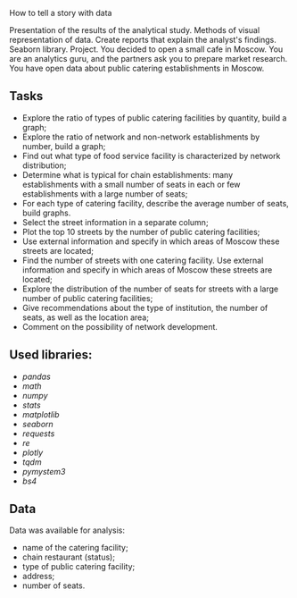 How to tell a story with data

Presentation of the results of the analytical study. Methods of visual representation of data. Create reports that explain the analyst's findings. Seaborn library. Project. You decided to open a small cafe in Moscow. You are an analytics guru, and the partners ask you to prepare market research. You have open data about public catering establishments in Moscow.

## Tasks

- Explore the ratio of types of public catering facilities by quantity, build a graph;
- Explore the ratio of network and non-network establishments by number, build a graph;
- Find out what type of food service facility is characterized by network distribution;
- Determine what is typical for chain establishments: many establishments with a small number of seats in each or few establishments with a large number of seats;
- For each type of catering facility, describe the average number of seats, build graphs.
- Select the street information in a separate column;
- Plot the top 10 streets by the number of public catering facilities;
- Use external information and specify in which areas of Moscow these streets are located;
- Find the number of streets with one catering facility. Use external information and specify in which areas of Moscow these streets are located;
- Explore the distribution of the number of seats for streets with a large number of public catering facilities;
- Give recommendations about the type of institution, the number of seats, as well as the location area; 
- Comment on the possibility of network development.

## Used libraries:
- *pandas*
- *math*
- *numpy*
- *stats*
- *matplotlib*
- *seaborn*
- *requests*
- *re*
- *plotly*
- *tqdm*
- *pymystem3*
- *bs4*


## Data

Data was available for analysis:

- name of the catering facility;
- chain restaurant (status);
- type of public catering facility;
- address;
- number of seats.
